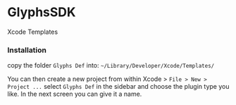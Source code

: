 # GlyphsSDK

Xcode Templates

### Installation

copy the folder `Glyphs Def` into:
`~/Library/Developer/Xcode/Templates/`

You can then create a new project from within Xcode > `File > New > Project ...` select `Glyphs Def` in the sidebar and choose the plugin type you like. In the next screen you can give it a name.
